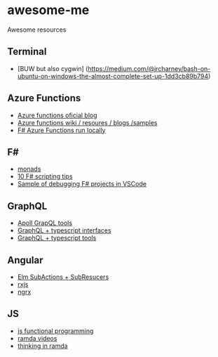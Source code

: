 # awesome-me

Awesome resources

## Terminal

+ [BUW but also cygwin] (https://medium.com/@jrcharney/bash-on-ubuntu-on-windows-the-almost-complete-set-up-1dd3cb89b794)

## Azure Functions

+ [Azure functions oficial blog](https://docs.microsoft.com/en-us/azure/azure-functions/)
+ [Azure functions wiki / resoures / blogs /samples ](https://github.com/Azure/Azure-Functions/wiki)
+ [F# Azure Functions run locally](http://brandewinder.com/2017/06/01/azure-functions-local-development-with-fsharp-scripts/)

##  F#
+ [monads](https://fsharpforfunandprofit.com/series/map-and-bind-and-apply-oh-my.html)
+ [10 F# scripting tips](http://brandewinder.com/2016/02/06/10-fsharp-scripting-tips/)
+ [Sample of debugging F# projects in VSCode](https://github.com/ionide/DebugSample)

## GraphQL
+ [Apoll GrapQL tools](http://dev.apollodata.com/tools/graphql-tools/index.html)
+ [GraphQL + typescript interfaces](https://dev-blog.apollodata.com/getting-started-with-typescript-and-apollo-a9aa2c7dcf87)
+ [GraphQL + typescript tools](https://dev-blog.apollodata.com/graphql-dx-d35bcf51c943)

## Angular

+ [Elm SubActions + SubResucers](https://www.elm-tutorial.org/en/03-subs-cmds/02-commands.html)
+ [rxjs](https://gist.github.com/staltz/868e7e9bc2a7b8c1f754)
+ [ngrx](http://onehungrymind.com/build-better-angular-2-application-redux-ngrx/)

## JS
 
+ [js functional programming](https://egghead.io/courses/professor-frisby-introduces-composable-functional-javascript)
+ [ramda videos](https://egghead.io/search?q=ramda)
+ [thinking in ramda](http://randycoulman.com/blog/2016/05/24/thinking-in-ramda-getting-started/)
